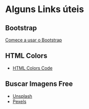 # Alguns Links úteis 
## Bootstrap
[Comece a usar o Bootstrap](https://getbootstrap.com/docs/5.3/getting-started/introduction/)

## HTML Colors
* [HTML Colors Code](https://www.html-color-codes.info/)
## Buscar Imagens Free
* [Unsplash](https://unsplash.com/pt-br)
* [Pexels](https://www.pexels.com/pt-br/)